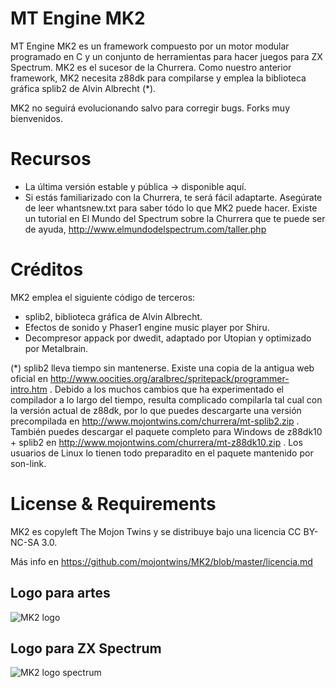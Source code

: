MT Engine MK2
=============

MT Engine MK2 es un framework compuesto por un motor modular programado en C y un conjunto de herramientas para hacer juegos para ZX Spectrum. MK2 es el sucesor de la Churrera. Como nuestro anterior framework, MK2 necesita z88dk para compilarse y emplea la biblioteca gráfica splib2 de Alvin Albrecht (*).

MK2 no seguirá evolucionando salvo para corregir bugs. Forks muy bienvenidos.

Recursos
========

* La última versión estable y pública -> disponible aquí.
* Si estás familiarizado con la Churrera, te será fácil adaptarte. Asegúrate de leer whantsnew.txt para saber tódo lo que MK2 puede hacer. Existe un tutorial en El Mundo del Spectrum sobre la Churrera que te puede ser de ayuda, http://www.elmundodelspectrum.com/taller.php

Créditos
========

MK2 emplea el siguiente código de terceros:

* splib2, biblioteca gráfica de Alvin Albrecht.
* Efectos de sonido y Phaser1 engine music player por Shiru.
* Decompresor appack por dwedit, adaptado por Utopian y optimizado por Metalbrain.

(*) splib2 lleva tiempo sin mantenerse. Existe una copia de la antigua web oficial en http://www.oocities.org/aralbrec/spritepack/programmer-intro.htm . Debido a los muchos cambios que ha experimentado el compilador a lo largo del tiempo, resulta complicado compilarla tal cual con la versión actual de z88dk, por lo que puedes descargarte una versión precompilada en http://www.mojontwins.com/churrera/mt-splib2.zip . También puedes descargar el paquete completo para Windows de z88dk10 + splib2 en http://www.mojontwins.com/churrera/mt-z88dk10.zip . Los usuarios de Linux lo tienen todo preparadito en el paquete mantenido por son-link.

License & Requirements
======================

MK2 es copyleft The Mojon Twins y se distribuye bajo una licencia CC BY-NC-SA 3.0.

Más info en https://github.com/mojontwins/MK2/blob/master/licencia.md

Logo para artes
---------------

![MK2 logo](https://raw.githubusercontent.com/mojontwins/MK2/master/mk2_logo.png)

Logo para ZX Spectrum
---------------------

![MK2 logo spectrum](https://raw.githubusercontent.com/mojontwins/MK2/master/mk2_logo_orig.png)
